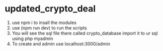 # updated_crypto_deal
1. use npm i to insall the modules 
2. use (npm run dev) to run the scripts 
3. You will see the sql file there called crypto_database import it to ur sql using php myadmin
4. To create and admin use localhost:3000/admin 


